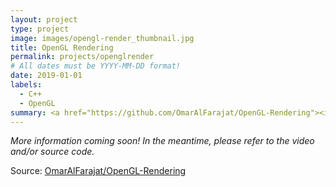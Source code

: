 ```yaml
---
layout: project
type: project
image: images/opengl-render_thumbnail.jpg
title: OpenGL Rendering
permalink: projects/openglrender
# All dates must be YYYY-MM-DD format!
date: 2019-01-01
labels:
  - C++
  - OpenGL
summary: <a href="https://github.com/OmarAlFarajat/OpenGL-Rendering"><i class="large github icon"></i></a>A simple scene rendered using OpenGL showcasing the Phong and Lambert illumination models with multiple light sources and shadows.
---
```

*More information coming soon! In the meantime, please refer to the video and/or source code.*  

Source: <a href="https://github.com/OmarAlFarajat/OpenGL-Rendering"><i class="large github icon"></i>OmarAlFarajat/OpenGL-Rendering</a>